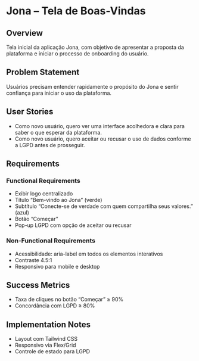 # Jona – Tela de Boas-Vindas

## Overview

Tela inicial da aplicação Jona, com objetivo de apresentar a proposta da plataforma e iniciar o processo de onboarding do usuário.

## Problem Statement

Usuários precisam entender rapidamente o propósito do Jona e sentir confiança para iniciar o uso da plataforma.

## User Stories

- Como novo usuário, quero ver uma interface acolhedora e clara para saber o que esperar da plataforma.
- Como novo usuário, quero aceitar ou recusar o uso de dados conforme a LGPD antes de prosseguir.

## Requirements

### Functional Requirements

- Exibir logo centralizado
- Título “Bem-vindo ao Jona” (verde)
- Subtítulo “Conecte-se de verdade com quem compartilha seus valores.” (azul)
- Botão “Começar”
- Pop-up LGPD com opção de aceitar ou recusar

### Non-Functional Requirements

- Acessibilidade: aria-label em todos os elementos interativos
- Contraste 4.5:1
- Responsivo para mobile e desktop

## Success Metrics

- Taxa de cliques no botão “Começar” ≥ 90%
- Concordância com LGPD ≥ 80%

## Implementation Notes

- Layout com Tailwind CSS
- Responsivo via Flex/Grid
- Controle de estado para LGPD